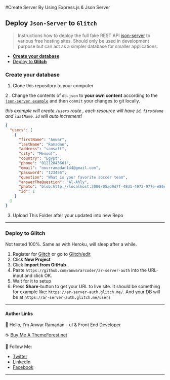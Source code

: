 #Create Server By Using Express.js & Json Server

## Deploy `Json-Server` to `Glitch`

> Instructions how to deploy the full fake REST API [json-server](https://github.com/typicode/json-server) to various free hosting sites. Should only be used in development purpose but can act as a simpler database for smaller applications.

- [**Create your database**](#create-your-database)
- [Deploy to **Glitch**](#deploy-to-glitch)
### Create your database

1. Clone this repository to your computer

2 . Change the contents of `db.json` to **your own content** according to the [`json-server example`](https://github.com/typicode/json-server#example) and then `commit` your changes to git locally.

_this example will create `/users` route , each resource will have `id`, `firstName` and `lastName`. `id` will auto increment!_

```json
{
  "users": [
    {
      "firstName": "Anwar",
      "lastName": "Ramadan",
      "address": "sansaft",
      "city": "Menouf",
      "country": "Egypt",
      "phone": "01212843661",
      "email": "nourramadan144@gmail.com",
      "password": "123456",
      "question": "What is your favorite soccer team",
      "answerTheQuestion": "Al-Ahly",
      "photo": "blob:http://localhost:3000/05ad9d7f-48d1-4972-977e-e86e9c25c342",
      "id": 1
    }
  ]
}
```
3. Upload This Folder after your updated into new Repo

---

### Deploy to Glitch

Not tested 100%. Same as with Heroku, will sleep after a while.

1. Register for [Glitch](https://glitch.com/) or go to [Glitch/edit](https://glitch.com/)
2. Click **New Project**
3. Click **Import from GitHub**
4. Paste `https://github.com/anwararcoder/ar-server-auth` into the URL-input and click OK.
5. Wait for it to setup
6. Press **Share**-button to get your URL to live site. It should be something for example like: `https://ar-server-auth.glitch.me/`. And your DB will be at `https://ar-server-auth.glitch.me/users`

----

#### Author Links

👋 Hello, I'm Anwar Ramadan - uI & Front End Developer

☕ [Buy Me A ThemeForest.net](https://themeforest.net/user/ar-coder/portfolio)

🚀 Follow Me:

- [Twitter](https://twitter.com/anwararcoder)
- [LinkedIn](https://www.linkedin.com/in/anwararcoder/)
- [Facebook](https://fb.com/anwararcoder)

---
